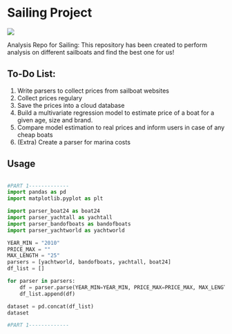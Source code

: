 # Sailing Project
![](https://images.pexels.com/photos/4934616/pexels-photo-4934616.jpeg?auto=compress&cs=tinysrgb&w=640&h=427&dpr=1)

Analysis Repo for Sailing: This repository has been created to perform analysis on different sailboats and find the best one for us!
    
## To-Do List:
1. Write parsers to collect prices from sailboat websites
2. Collect prices regulary
3. Save the prices into a cloud database
4. Build a multivariate regression model to estimate price of a boat for a given age, size and brand.
5. Compare model estimation to real prices and inform users in case of any cheap boats
6. (Extra) Create a parser for marina costs

## Usage
```python

#PART 1-------------
import pandas as pd
import matplotlib.pyplot as plt

import parser_boat24 as boat24
import parser_yachtall as yachtall
import parser_bandofboats as bandofboats
import parser_yachtworld as yachtworld

YEAR_MIN = "2010"
PRICE_MAX = ""
MAX_LENGTH = "25"
parsers = [yachtworld, bandofboats, yachtall, boat24]
df_list = []

for parser in parsers:
    df = parser.parse(YEAR_MIN=YEAR_MIN, PRICE_MAX=PRICE_MAX, MAX_LENGTH=MAX_LENGTH)
    df_list.append(df)

dataset = pd.concat(df_list)
dataset

#PART 1-------------
